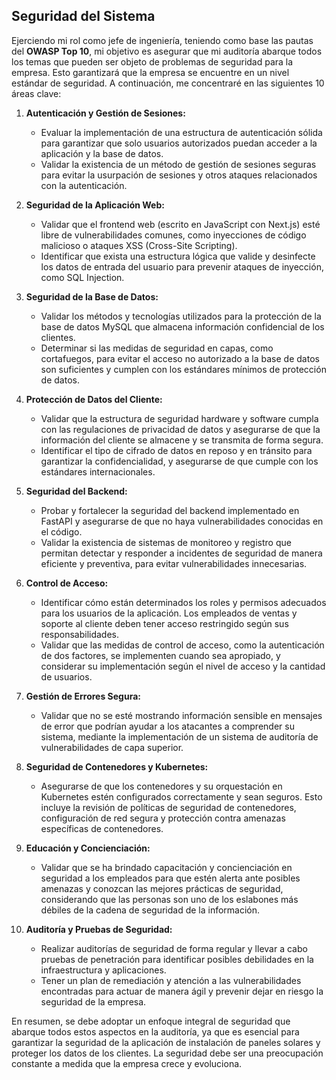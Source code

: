 
## Seguridad del Sistema

Ejerciendo mi rol como jefe de ingeniería, teniendo como base las pautas del **OWASP Top 10**, mi objetivo es asegurar que mi auditoría abarque todos los temas que pueden ser objeto de problemas de seguridad para la empresa. Esto garantizará que la empresa se encuentre en un nivel estándar de seguridad. A continuación, me concentraré en las siguientes 10 áreas clave:

1. **Autenticación y Gestión de Sesiones:**
   - Evaluar la implementación de una estructura de autenticación sólida para garantizar que solo usuarios autorizados puedan acceder a la aplicación y la base de datos.
   - Validar la existencia de un método de gestión de sesiones seguras para evitar la usurpación de sesiones y otros ataques relacionados con la autenticación.

2. **Seguridad de la Aplicación Web:**
   - Validar que el frontend web (escrito en JavaScript con Next.js) esté libre de vulnerabilidades comunes, como inyecciones de código malicioso o ataques XSS (Cross-Site Scripting).
   - Identificar que exista una estructura lógica que valide y desinfecte los datos de entrada del usuario para prevenir ataques de inyección, como SQL Injection.

3. **Seguridad de la Base de Datos:**
   - Validar los métodos y tecnologías utilizados para la protección de la base de datos MySQL que almacena información confidencial de los clientes.
   - Determinar si las medidas de seguridad en capas, como cortafuegos, para evitar el acceso no autorizado a la base de datos son suficientes y cumplen con los estándares mínimos de protección de datos.

4. **Protección de Datos del Cliente:**
   - Validar que la estructura de seguridad hardware y software cumpla con las regulaciones de privacidad de datos y asegurarse de que la información del cliente se almacene y se transmita de forma segura.
   - Identificar el tipo de cifrado de datos en reposo y en tránsito para garantizar la confidencialidad, y asegurarse de que cumple con los estándares internacionales.

5. **Seguridad del Backend:**
   - Probar y fortalecer la seguridad del backend implementado en FastAPI y asegurarse de que no haya vulnerabilidades conocidas en el código.
   - Validar la existencia de sistemas de monitoreo y registro que permitan detectar y responder a incidentes de seguridad de manera eficiente y preventiva, para evitar vulnerabilidades innecesarias.

6. **Control de Acceso:**
   - Identificar cómo están determinados los roles y permisos adecuados para los usuarios de la aplicación. Los empleados de ventas y soporte al cliente deben tener acceso restringido según sus responsabilidades.
   - Validar que las medidas de control de acceso, como la autenticación de dos factores, se implementen cuando sea apropiado, y considerar su implementación según el nivel de acceso y la cantidad de usuarios.

7. **Gestión de Errores Segura:**
   - Validar que no se esté mostrando información sensible en mensajes de error que podrían ayudar a los atacantes a comprender su sistema, mediante la implementación de un sistema de auditoría de vulnerabilidades de capa superior.

8. **Seguridad de Contenedores y Kubernetes:**
   - Asegurarse de que los contenedores y su orquestación en Kubernetes estén configurados correctamente y sean seguros. Esto incluye la revisión de políticas de seguridad de contenedores, configuración de red segura y protección contra amenazas específicas de contenedores.

9. **Educación y Concienciación:**
   - Validar que se ha brindado capacitación y concienciación en seguridad a los empleados para que estén alerta ante posibles amenazas y conozcan las mejores prácticas de seguridad, considerando que las personas son uno de los eslabones más débiles de la cadena de seguridad de la información.

10. **Auditoría y Pruebas de Seguridad:**
    - Realizar auditorías de seguridad de forma regular y llevar a cabo pruebas de penetración para identificar posibles debilidades en la infraestructura y aplicaciones.
    - Tener un plan de remediación y atención a las vulnerabilidades encontradas para actuar de manera ágil y prevenir dejar en riesgo la seguridad de la empresa.

En resumen, se debe adoptar un enfoque integral de seguridad que abarque todos estos aspectos en la auditoría, ya que es esencial para garantizar la seguridad de la aplicación de instalación de paneles solares y proteger los datos de los clientes. La seguridad debe ser una preocupación constante a medida que la empresa crece y evoluciona.